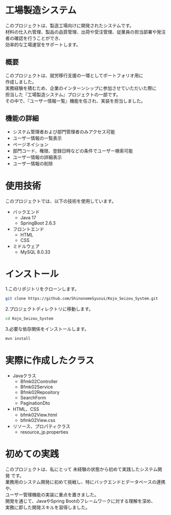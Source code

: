 # 工場製造システム

このプロジェクトは、製造工場向けに開発されたシステムです。  
材料の仕入れ管理、製品の品質管理、出荷や受注管理、従業員の担当部署や発注者の確認を行うことができ、  
効率的な工場運営をサポートします。

## 概要
このプロジェクトは、就労移行支援の一環としてポートフォリオ用に  
作成しました。  
実務経験を積むため、企業のインターンシップに参加させていただいた際に  
担当した『工場製造システム』プロジェクトの一部です。  
その中で、『ユーザー情報一覧』機能を任され、実装を担当しました。

## 機能の詳細

* システム管理者および部門管理者のみアクセス可能  
* ユーザー情報の一覧表示  
* ページネイション  
* 部門コード、権限、登録日時などの条件でユーザー検索可能  
* ユーザー情報の詳細表示  
* ユーザー情報の削除  

# 使用技術

このプロジェクトでは、以下の技術を使用しています。
* バックエンド
  * Java 17
  * SpringBoot 2.6.3  
* フロントエンド
  * HTML
  * CSS
* ミドルウェア
  * MySQL 8.0.33

# インストール

1.このリポジトリをクローンします。
```bash
git clone https://github.com/ShinonomeSyusui/Kojo_Seizou_System.git
```
2.プロジェクトディレクトリに移動します。
```bash
cd Kojo_Seizou_System
```
3.必要な依存関係をインストールします。
```bash
mvn install
```

# 実際に作成したクラス

* Javaクラス
  * Bfmk02Controller
  * Bfmk02Service
  * Bfmk02Repository
  * SearchForm
  * PaginationDto
* HTML、CSS
  * bfmk02View.html
  * bfmk02View.css
* リソース、プロパティクラス 
  * resource_jp.properties
 
# 初めての実践

このプロジェクトは、私にとって 未経験の状態から初めて実践したシステム開発 です。  
業務用のシステム開発に初めて挑戦し、特にバックエンドとデータベースの連携や、  
ユーザー管理機能の実装に重点を置きました。  
開発を通じて、JavaやSpring Bootのフレームワークに対する理解を深め、  
実務に即した開発スキルを習得しました。
